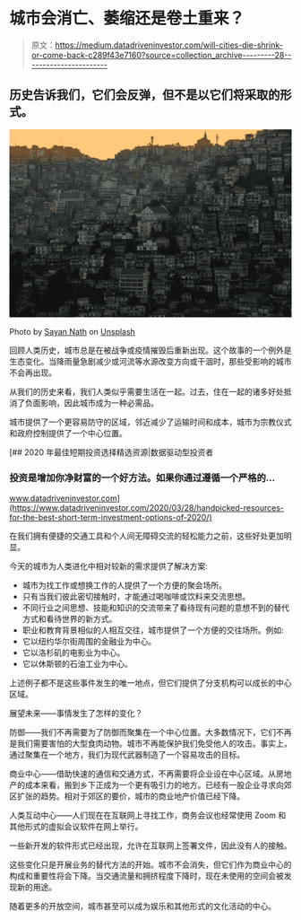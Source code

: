 # 城市会消亡、萎缩还是卷土重来？

> 原文：<https://medium.datadriveninvestor.com/will-cities-die-shrink-or-come-back-c289f43e7160?source=collection_archive---------28----------------------->

## 历史告诉我们，它们会反弹，但不是以它们将采取的形式。

![](img/62f0f3c877cf17e472716260af7e16b5.png)

Photo by [Sayan Nath](https://unsplash.com/@sayannath?utm_source=medium&utm_medium=referral) on [Unsplash](https://unsplash.com?utm_source=medium&utm_medium=referral)

回顾人类历史，城市总是在被战争或疫情摧毁后重新出现。这个故事的一个例外是生态变化。当降雨量急剧减少或河流等水源改变方向或干涸时，那些受影响的城市不会再出现。

从我们的历史来看，我们人类似乎需要生活在一起。过去，住在一起的诸多好处抵消了负面影响，因此城市成为一种必需品。

城市提供了一个更容易防守的区域，邻近减少了运输时间和成本，城市为宗教仪式和政府控制提供了一个中心位置。

[](https://www.datadriveninvestor.com/2020/03/28/handpicked-resources-for-the-best-short-term-investment-options-of-2020/) [## 2020 年最佳短期投资选择精选资源|数据驱动型投资者

### 投资是增加你净财富的一个好方法。如果你通过遵循一个严格的…

www.datadriveninvestor.com](https://www.datadriveninvestor.com/2020/03/28/handpicked-resources-for-the-best-short-term-investment-options-of-2020/) 

在我们拥有便捷的交通工具和个人间无障碍交流的轻松能力之前，这些好处更加明显。

今天的城市为人类进化中相对较新的需求提供了解决方案:

*   城市为找工作或想换工作的人提供了一个方便的聚会场所。
*   只有当我们彼此密切接触时，才能通过喝咖啡或饮料来交流思想。
*   不同行业之间思想、技能和知识的交流带来了看待现有问题的意想不到的替代方式和看待世界的新方式。
*   职业和教育背景相似的人相互交往，城市提供了一个方便的交往场所。例如:
*   它以纽约华尔街周围的金融业为中心。
*   它以洛杉矶的电影业为中心。
*   它以休斯顿的石油工业为中心。

上述例子都不是这些事件发生的唯一地点，但它们提供了分支机构可以成长的中心区域。

展望未来——事情发生了怎样的变化？

防御——我们不再需要为了防御而聚集在一个中心位置。大多数情况下，它们不再是我们需要害怕的大型食肉动物。城市不再能保护我们免受他人的攻击。事实上，通过聚集在一个地方，我们为现代武器制造了一个容易攻击的目标。

商业中心——借助快速的通信和交通方式，不再需要将企业设在中心区域。从房地产的成本来看，搬到乡下正成为一个更有吸引力的地方。已经有一股企业寻求向郊区扩张的趋势。相对于郊区的要价，城市的商业地产价值已经下降。

人类互动中心——人们现在在互联网上寻找工作，商务会议也经常使用 Zoom 和其他形式的虚拟会议软件在网上举行。

一些新开发的软件形式已经出现，允许在互联网上签署文件，因此没有人的接触。

这些变化只是开展业务的替代方法的开始。城市不会消失，但它们作为商业中心的构成和重要性将会下降。当交通流量和拥挤程度下降时，现在未使用的空间会被发现新的用途。

随着更多的开放空间，城市甚至可以成为娱乐和其他形式的文化活动的中心。